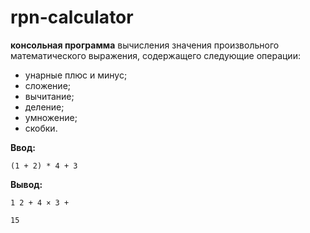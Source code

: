 # rpn-calculator

**консольная программа** вычисления значения произвольного математического выражения, содержащего следующие операции:

- унарные плюс и минус;
- сложение;
- вычитание;
- деление;
- умножение;
- скобки.

**Ввод:**

```(1 + 2) * 4 + 3```

**Вывод:**

``
1 2 + 4 × 3 +
``

``
15
``
